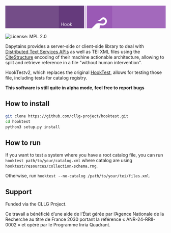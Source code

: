 ![Header for HookTest](images/header.png)

![License: MPL 2.0](https://opensource.org/licenses/MPL-2.0)

Dapytains provides a server-side or client-side library to deal with
[Distributed Text Services APIs](https://distributed-text-services.github.io/) as well as
TEI XML files using the [CiteStructure](https://tei-c.org/release/doc/tei-p5-doc/en/html/ref-citeStructure.html)
encoding of their machine actionable architecture, allowing to split and retrieve reference in a file
"without human intervention".

HookTestv2, which replaces the original [HookTest](https://hal.science/hal-01709868/), allows for testing those file,
including tests for catalog registry.

**This software is still quite in alpha mode, feel free to report bugs**

## How to install

```sh
git clone https://github.com/cllg-project/hooktest.git
cd hooktest
python3 setup.py install
```

## How to run

If you want to test a system where you have a root catalog file, you can run `hooktest path/to/your/catalog.xml`
where catalog are using [`hooktest/resources/collection-schema.rng`](hooktest/resources/collection-schema.rng).

Otherwise, run `hooktest --no-catalog /path/to/your/tei/files.xml`.


## Support

Funded via the CLLG Project.

Ce travail a bénéficié d’une aide de l’État gérée par l’Agence Nationale de la
Recherche au titre de France 2030 portant la référence « ANR-24-RRII- 0002 » et opéré par
le Programme Inria Quadrant.